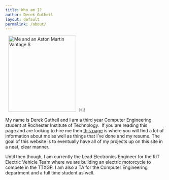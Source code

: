 ```yaml
---
title: Who am I?
author: Derek Gutheil
layout: default
permalink: /about/
---
```

<img class="wp-image-19 alignright" style="margin-left: 10px; margin-right: 10px;" alt="Me and an Aston Martin Vantage S" src="http://derekgutheil.com/wp-content/uploads/2013/03/458906_2205496113588_2014859688_o-266x300.jpg" width="213" height="240" />Hi!

<p style="text-align: left;">
  My name is Derek Gutheil and I am a third year Computer Engineering student at Rochester Institute of Technology.  If you are reading this page and are looking to hire me then <a href="http://derekgutheil.com/hire-me/">this page</a> is where you will find a lot of information about me as well as things that I&#8217;ve done and my resume. The goal of this website is to eventually have all of my projects up on this site in a neat, clear manner.
</p>

<p style="text-align: left;">
  Until then though, I am currently the Lead Electronics Engineer for the RIT Electric Vehicle Team where we are building an electric motorcycle to compete in the TTXGP. I am also a TA for the Computer Engineering department and a full time student as well.
</p>

<p style="text-align: left;">